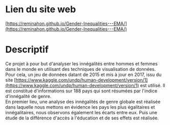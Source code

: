 # Lien du site web

[https://reminahon.github.io/Gender-Inequalities---EMA/](https://reminahon.github.io/Gender-Inequalities---EMA/)

# Descriptif

Ce projet à pour but d'analyser les innégalités entre hommes et femmes dans le monde en utilisant des techniques de visualisation de données. 
Pour cela, un jeu de données datant de 2015 et mis à jour en 2017, issu du site [https://www.kaggle.com/undp/human-development/version/1](https://www.kaggle.com/undp/human-development/version/1) 
est utilisé. Il est constitué d'informations sur 188 pays qui sont résumées par l'indice d'innégalité de genre.  
En premier lieu, une analyse des innégalités de genre globale est réalisée dans laquelle nous mettons en évidence les pays les plus égalitaires et 
innégalitaires, nous observons également les écarts entre eux. Puis une étude de la différence d'accès à l'éducation et de ses effets est réalisée.